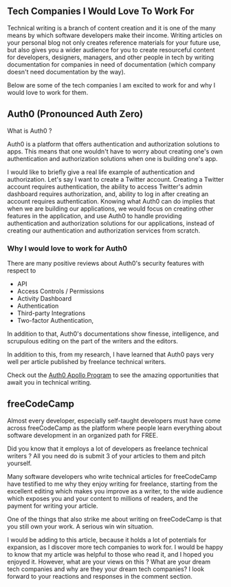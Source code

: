 ## Tech Companies I Would Love To Work For

Technical writing is a branch of content creation and it is one of the many means by which software developers make their income. Writing articles on your personal blog not only creates reference materials for your future use, but also gives you a wider audience for you to create resourceful content for developers, designers, managers, and other people in tech by writing documentation for companies in need of documentation (which company doesn't need documentation by the way).

Below are some of the tech companies I am excited to work for and why I would love to work for them.

## Auth0 (Pronounced Auth Zero)
What is Auth0 ? 

Auth0 is a platform that offers authentication and authorization solutions to apps. This means that one wouldn't have to worry about creating one's own authentication and authorization solutions when one is building one's app. 

I would like to briefly give a real life example of authentication and authorization. Let's say I want to create a Twitter account.
Creating a Twitter account requires authentication, the ability to access Twitter's admin dashboard requires authorization, and, ability to log in after creating an account requires authentication. Knowing what Auth0 can do implies that when we are building our applications,  we would focus on creating other features in the application, and use Auth0 to handle providing authentication and authorization solutions for our applications, instead of creating our authentication and authorization services from scratch. 

### Why I would love to work for Auth0
There are many positive reviews about Auth0's security features with respect to
- API
- Access Controls / Permissions
- Activity Dashboard
- Authentication
- Third-party Integrations
- Two-factor Authentication, 

In addition to that, Auth0's documentations show finesse, intelligence, and scrupulous editing on the part of the writers and the editors. 

In addition to this, from my research, I have learned that Auth0 pays very well per article published by freelance technical writers. 

Check out the  [Auth0 Apollo Program](https://auth0.com/apollo-program) to see the amazing opportunities that await you in technical writing.

## freeCodeCamp
Almost every developer, especially self-taught developers must have come across freeCodeCamp as the platform where people learn everything about software development in an organized path for FREE. 

Did you know that it employs a lot of developers as freelance technical writers ? All you need do is submit 3 of your articles to them and pitch yourself. 

Many software developers who write technical articles for freeCodeCamp have testified to me why they enjoy writing for freelance, starting from the excellent editing which makes you improve as a writer, to the wide audience which exposes you and your content to millions of readers, 
and the payment for writing your article.

One of the things that also strike me about writing on freeCodeCamp is that you still own your work. A serious win win situation. 

I would be adding to this article, because it holds a lot of potentials for expansion, as I discover more tech companies to work for. I would be happy to know that my article was helpful to those who read it, and I hoped you enjoyed it. However, what are your views on this ? What are your dream tech companies and why are they your dream tech companies? I look forward to your reactions and responses in the comment section. 
